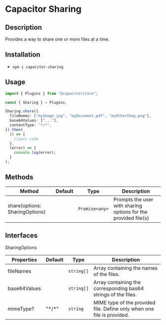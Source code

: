 # Capacitor Sharing

## Description

Provides a way to share one or more files at a time.

## Installation

- `npm i capacitor-sharing`

## Usage

```ts
import { Plugins } from "@capacitor/core";

const { Sharing } = Plugins;

Sharing.share({
  fileNames: ["myImage.jpg", "myDocument.pdf", "myOtherImag.png"],
  base64Values: ["..."],
  contentType: "*/*",
}).then(
  () => {
    //your code
  },
  (error) => {
    console.log(error);
  }
);
```

## Methods

| Method                         | Default | Type           | Description                                                    |
| ------------------------------ | ------- | -------------- | -------------------------------------------------------------- |
| share(options: SharingOptions) |         | `Promise<any>` | Prompts the user with sharing options for the provided file(s) |

## Interfaces

SharingOptions

| Properties   | Default | Type       | Description                                                            |
| ------------ | ------- | ---------- | ---------------------------------------------------------------------- |
| fileNames    |         | `string[]` | Array containing the names of the files.                               |
| base64Values |         | `string[]` | Array containing the corresponding bas64 strings of the files.         |
| mimeType?    | "\*/\*" | `string`   | MIME type of the provided file. Define only when one file is provided. |
